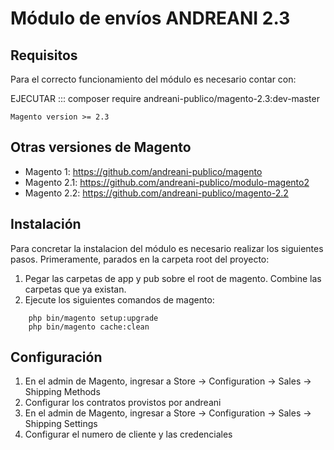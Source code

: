 # Módulo de envíos ANDREANI 2.3

## Requisitos

Para el correcto funcionamiento del módulo es necesario contar con:

  EJECUTAR ::: composer require andreani-publico/magento-2.3:dev-master


```
Magento version >= 2.3 
```

## Otras versiones de Magento

  - Magento 1:  https://github.com/andreani-publico/magento
  - Magento 2.1:  https://github.com/andreani-publico/modulo-magento2
  - Magento 2.2:  https://github.com/andreani-publico/magento-2.2
  
  
  
## Instalación

Para concretar la instalacion del módulo es necesario realizar los siguientes pasos. Primeramente, parados en la carpeta root del proyecto:

1. Pegar las carpetas de app y pub sobre el root de magento. Combine las carpetas que ya existan.
2. Ejecute los siguientes comandos de magento:
```
	php bin/magento setup:upgrade
	php bin/magento cache:clean
```




## Configuración

1. En el admin de Magento, ingresar a Store -> Configuration -> Sales -> Shipping Methods
2. Configurar los contratos provistos por andreani 
3. En el admin de Magento, ingresar a Store -> Configuration -> Sales -> Shipping Settings
4. Configurar el numero de cliente y las credenciales
